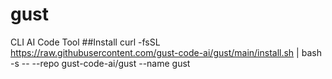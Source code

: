 # gust
CLI AI Code Tool
##Install 
curl -fsSL https://raw.githubusercontent.com/gust-code-ai/gust/main/install.sh | bash -s -- --repo gust-code-ai/gust --name gust
